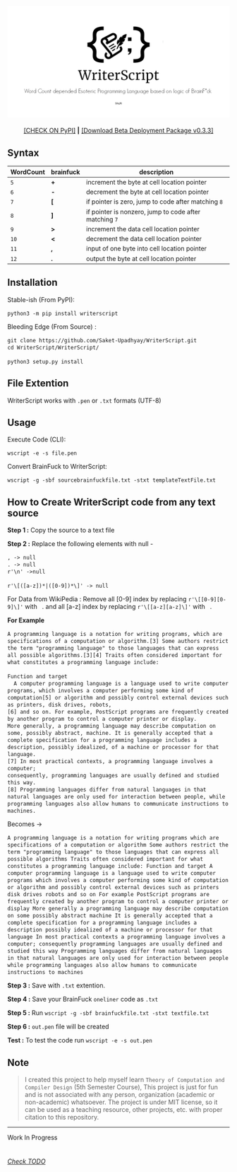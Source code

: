 <h6 align="center">
<br>
<img style="margin-bottom:-14px" src="https://raw.githubusercontent.com/Saket-Upadhyay/WriterScript/master/Docs/Images/WSL.png" />
<br>
</h6>
<p align='center'>
  <a href="https://pypi.org/project/writerscript/">[CHECK ON PyPI]</a> <b>|</b> <a href="https://github.com/Saket-Upadhyay/WriterScript/releases/download/BETA/writerscript-0.3.3.tar.gz">[Download Beta Deployment Package v0.3.3]</a>
</p>
  
Syntax
------
WordCount  | brainfuck | description                                   
----------|-----------|-----------------------------------------------
`5`      | **+**         | increment the byte at cell location pointer                
`6`      | **-**        | decrement the byte at cell location pointer                 
`7`    | **\[**         | if pointer is zero, jump to code after matching `8`    
`8`     | **\]**         | if pointer is nonzero, jump to code after matching `7`
`9`    | **>**         | increment the data cell location pointer                    
`10`   | **<**         | decrement the data cell location pointer                      
`11`  | **,**         | input of one byte into cell location pointer              
`12` | **.**         | output the byte at cell location pointer                    

Installation
------------
Stable-ish (From PyPI):
```shell
python3 -m pip install writerscript
```

Bleeding Edge (From Source) :
```shell
git clone https://github.com/Saket-Upadhyay/WriterScript.git
cd WriterScript/WriterScript/

python3 setup.py install
```
File Extention
--------------
WriterScript works with `.pen` or `.txt` formats (UTF-8)

Usage
-----
Execute Code (CLI):
```shell
wscript -e -s file.pen
```

Convert BrainFuck to WriterScript:
```shell
wscript -g -sbf sourcebrainfuckfile.txt -stxt templateTextFile.txt
```

How to Create WriterScript code from any text source
---

**Step 1 :** Copy the source to a text file

**Step 2 :** Replace the following elements with null -
```
, -> null
. -> null
r'\n' ->null

r'\[([a-z])*|([0-9])*\]' -> null
```
For Data from WikiPedia :
Remove all [0-9] index by replacing `r'\[[0-9][0-9]\]'` with  ` `.
and all [a-z] index by replacing `r'\[[a-z][a-z]\]'` with  ` `.

**For Example** 
```
A programming language is a notation for writing programs, which are specifications of a computation or algorithm.[3] Some authors restrict the term "programming language" to those languages that can express all possible algorithms.[3][4] Traits often considered important for what constitutes a programming language include:

Function and target
  A computer programming language is a language used to write computer programs, which involves a computer performing some kind of computation[5] or algorithm and possibly control external devices such as printers, disk drives, robots,
[6] and so on. For example, PostScript programs are frequently created by another program to control a computer printer or display.
More generally, a programming language may describe computation on some, possibly abstract, machine. It is generally accepted that a complete specification for a programming language includes a description, possibly idealized, of a machine or processor for that language.
[7] In most practical contexts, a programming language involves a computer;
consequently, programming languages are usually defined and studied this way.
[8] Programming languages differ from natural languages in that natural languages are only used for interaction between people, while programming languages also allow humans to communicate instructions to machines.
```

Becomes ->

```
A programming language is a notation for writing programs which are specifications of a computation or algorithm Some authors restrict the term "programming language" to those languages that can express all possible algorithms Traits often considered important for what constitutes a programming language include: Function and target A computer programming language is a language used to write computer programs which involves a computer performing some kind of computation or algorithm and possibly control external devices such as printers disk drives robots and so on For example PostScript programs are frequently created by another program to control a computer printer or display More generally a programming language may describe computation on some possibly abstract machine It is generally accepted that a complete specification for a programming language includes a description possibly idealized of a machine or processor for that language In most practical contexts a programming language involves a computer; consequently programming languages are usually defined and studied this way Programming languages differ from natural languages in that natural languages are only used for interaction between people while programming languages also allow humans to communicate instructions to machines
```

**Step 3 :** Save with `.txt` extention.

**Step 4 :** Save your BrainFuck `oneliner` code as `.txt`


**Step 5 :** Run `wscript -g -sbf brainfuckfile.txt -stxt textfile.txt`

**Step 6 :** `out.pen` file will be created

**Test :** To test the code run `wscript -e -s out.pen` 

Note
---
> I created this project to help myself learn `Theory of Computation and Compiler Design` (5th Semester Course), This project is just for fun and is not associated with any person, organization (academic or non-academic) whatsoever.
> The project is under MIT license, so it can be used as a teaching resource, other projects, etc. with proper citation to this repository.

---

Work In Progress
<br>
<br>

###### [Check TODO](./Todo.md)
